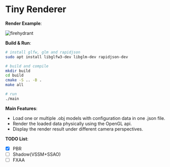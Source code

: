 # Tiny Renderer

**Render Example**:

![firehydrant](./example/firehydrant.gif)

**Build & Run**:

```bash
# install glfw, glm and rapidjson
sudo apt install libglfw3-dev libglm-dev rapidjson-dev

# build and compile
mkdir build
cd build
cmake -S .. -B .
make all

# run
./main
```

**Main Features**:

- Load one or multiple .obj models with configuration data in one .json file.
- Render the loaded data physically using the OpenGL api.
- Display the render result under different camera perspectives.

**TODO List**:

- [x] PBR
- [ ] Shadow(VSSM+SSAO)
- [ ] FXAA
